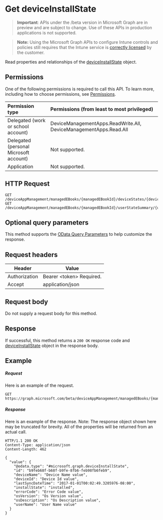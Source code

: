 ﻿# Get deviceInstallState

> **Important**: APIs under the /beta version in Microsoft Graph are in preview and are subject to change. Use of these APIs in production applications is not supported.

> **Note:** Using the Microsoft Graph APIs to configure Intune controls and policies still requires that the Intune service is [correctly licensed](https://go.microsoft.com/fwlink/?linkid=839381) by the customer.

Read properties and relationships of the [deviceInstallState](../resources/intune_books_deviceinstallstate.md) object.
## Permissions
One of the following permissions is required to call this API. To learn more, including how to choose permissions, see [Permissions](../../../concepts/permissions_reference.md).

|Permission type      | Permissions (from least to most privileged)              |
|:--------------------|:---------------------------------------------------------|
|Delegated (work or school account) | DeviceManagementApps.ReadWrite.All, DeviceManagementApps.Read.All    |
|Delegated (personal Microsoft account) | Not supported.    |
|Application | Not supported. |

## HTTP Request
<!-- {
  "blockType": "ignored"
}
-->
```http
GET /deviceAppManagement/managedEBooks/{managedEBookId}/deviceStates/{deviceInstallStateId}
GET /deviceAppManagement/managedEBooks/{managedEBookId}/userStateSummary/{userInstallStateSummaryId}/deviceStates/{deviceInstallStateId}
```

## Optional query parameters
This method supports the [OData Query Parameters](https://developer.microsoft.com/en-us/graph/docs/overview/query_parameters) to help customize the response.
## Request headers
|Header|Value|
|---|---|
|Authorization|Bearer &lt;token&gt; Required.|
|Accept|application/json|

## Request body
Do not supply a request body for this method.

## Response

If successful, this method returns a `200 OK` response code and [deviceInstallState](../resources/intune_books_deviceinstallstate.md) object in the response body.

## Example

##### Request

Here is an example of the request.
```http
GET https://graph.microsoft.com/beta/deviceAppManagement/managedEBooks/{managedEBookId}/deviceStates/{deviceInstallStateId}
```

##### Response

Here is an example of the response. Note: The response object shown here may be truncated for brevity. All of the properties will be returned from an actual call.
```http
HTTP/1.1 200 OK
Content-Type: application/json
Content-Length: 462

{
  "value": {
    "@odata.type": "#microsoft.graph.deviceInstallState",
    "id": "b9feb68f-b68f-b9fe-8fb6-feb98fb6feb9",
    "deviceName": "Device Name value",
    "deviceId": "Device Id value",
    "lastSyncDateTime": "2017-01-01T00:02:49.3205976-08:00",
    "installState": "installed",
    "errorCode": "Error Code value",
    "osVersion": "Os Version value",
    "osDescription": "Os Description value",
    "userName": "User Name value"
  }
}
```



